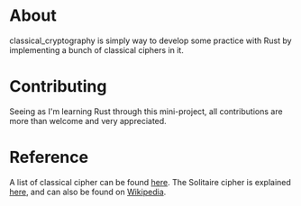 # About
classical_cryptography is simply way to develop some practice with Rust by implementing a bunch of classical ciphers in it.

# Contributing
Seeing as I'm learning Rust through this mini-project, all contributions are more than welcome and very appreciated.

# Reference
A list of classical cipher can be found [here](https://en.wikipedia.org/wiki/Category:Classical_ciphers).
The Solitaire cipher is explained [here](https://www.schneier.com/academic/solitaire/), and can also be found on [Wikipedia](https://en.wikipedia.org/wiki/Solitaire_cipher).
